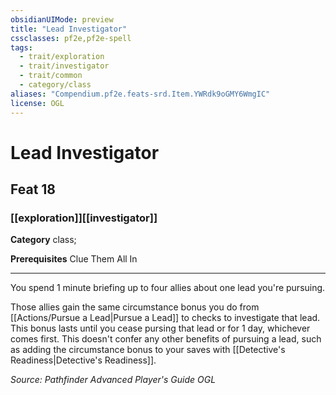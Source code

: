 ```yaml
---
obsidianUIMode: preview
title: "Lead Investigator"
cssclasses: pf2e,pf2e-spell
tags:
  - trait/exploration
  - trait/investigator
  - trait/common
  - category/class
aliases: "Compendium.pf2e.feats-srd.Item.YWRdk9oGMY6WmgIC"
license: OGL
---
```

# Lead Investigator
## Feat 18
### [[exploration]][[investigator]]

**Category** class; 



**Prerequisites** Clue Them All In
* * *
You spend 1 minute briefing up to four allies about one lead you're pursuing.

Those allies gain the same circumstance bonus you do from [[Actions/Pursue a Lead|Pursue a Lead]] to checks to investigate that lead. This bonus lasts until you cease pursing that lead or for 1 day, whichever comes first. This doesn't confer any other benefits of pursuing a lead, such as adding the circumstance bonus to your saves with [[Detective's Readiness|Detective's Readiness]].

*Source: Pathfinder Advanced Player's Guide*
*OGL*